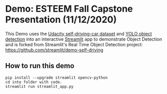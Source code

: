 
# Demo: ESTEEM Fall Capstone Presentation (11/12/2020)

This Demo uses the [Udacity self-driving-car dataset](https://github.com/udacity/self-driving-car) and [YOLO object detection](https://pjreddie.com/darknet/yolo) into an interactive [Streamlit](https://streamlit.io) app to demonstrate Object Detection and is forked from Streamlit's Real Time Object Detection project: https://github.com/streamlit/demo-self-driving
 

## How to run this demo
```
pip install --upgrade streamlit opencv-python
cd into folder with code.
streamlit run streamlit_app.py
```



